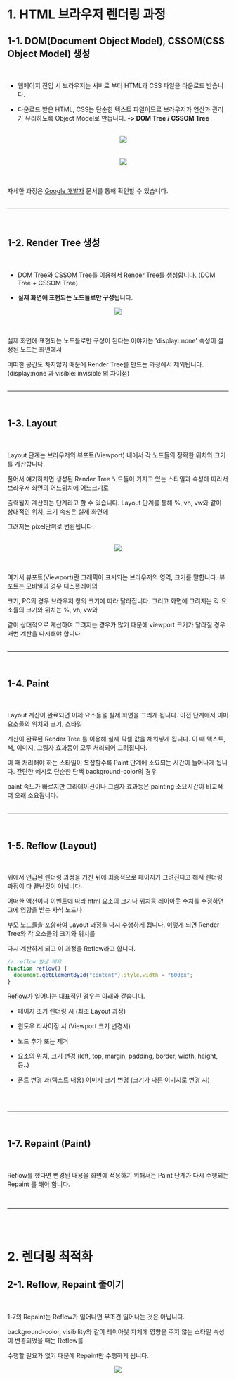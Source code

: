 # 1. HTML 브라우저 렌더링 과정

## 1-1. DOM(Document Object Model), CSSOM(CSS Object Model) 생성

<br />

- 웹페이지 진입 시 브라우저는 서버로 부터 HTML과 CSS 파일을 다운로드 받습니다.

- 다운로드 받은 HTML, CSS는 단순한 텍스트 파일이므로 브라우저가 연산과 관리가 유리하도록 Object Model로 만듭니다. <b>-> DOM Tree / CSSOM Tree</b><br /><br />
  <div style="text-align:center">
    <img src="./1/1_1.png">
  </div>
  <br />
  <br />
  <div style="text-align:center">
    <img src="./1/1_2.png">
  </div>
  <br />
  <br />
자세한 과정은 <a href="https://developers.google.com/web/fundamentals/performance/critical-rendering-path/constructing-the-object-model?hl=ko" target="_blank">Google 개발자</a> 문서를 통해 확인할 수 있습니다.
  <br />
  <br />

---

<br />

## 1-2. Render Tree 생성

<br />

- DOM Tree와 CSSOM Tree를 이용해서 Render Tree를 생성합니다. (DOM Tree + CSSOM Tree)

- <b>실제 화면에 표현되는 노드들로만 구성</b>됩니다.

<div style="text-align:center">
  <img src="./1/1_3.png">
</div>
<br />
<br />

실제 화면에 표현되는 노드들로만 구성이 된다는 이야기는 'display: none' 속성이 설정된 노드는 화면에서

어떠한 공간도 차지않기 때문에 Render Tree를 만드는 과정에서 제외됩니다. (display:none 과 visible: invisible 의 차이점)
<br />
<br />

---

<br />

## 1-3. Layout

<br />

Layout 단계는 브라우저의 뷰포트(Viewport) 내에서 각 노드들의 정확한 위치와 크기를 계산합니다.

풀어서 얘기하자면 생성된 Render Tree 노드들이 가지고 있는 스타일과 속성에 따라서 브라우저 화면의 어느위치에 어느크기로

출력될지 계산하는 단계라고 할 수 있습니다. Layout 단계를 통해 %, vh, vw와 같이 상대적인 위치, 크기 속성은 실제 화면에

그려지는 pixel단위로 변환됩니다.
<br />
<br />

<div style="text-align:center">
  <img src="./1/1_4.png">
</div>
<br />
<br />

여기서 뷰포트(Viewport)란 그래픽이 표시되는 브라우저의 영역, 크기를 말합니다. 뷰포트는 모바일의 경우 디스플레이의

크기, PC의 경우 브라우저 창의 크기에 따라 달라집니다. 그리고 화면에 그려지는 각 요소들의 크기와 위치는 %, vh, vw와

같이 상대적으로 계산하여 그려지는 경우가 많기 때문에 viewport 크기가 달라질 경우 매번 계산을 다시해야 합니다.
<br />
<br />

---

<br />

## 1-4. Paint

<br />

Layout 계산이 완료되면 이제 요소들을 실제 화면을 그리게 됩니다. 이전 단계에서 이미 요소들의 위치와 크기, 스타일

계산이 완료된 Render Tree 를 이용해 실제 픽셀 값을 채워넣게 됩니다. 이 때 텍스트, 색, 이미지, 그림자 효과등이 모두 처리되어 그려집니다.

이 때 처리해야 하는 스타일이 복잡할수록 Paint 단계에 소요되는 시간이 늘어나게 됩니다. 간단한 예시로 단순한 단색 background-color의 경우

paint 속도가 빠르지만 그라데이션이나 그림자 효과등은 painting 소요시간이 비교적 더 오래 소요됩니다.
<br />
<br />

---

<br />

## 1-5. Reflow (Layout)

<br />

위에서 언급된 렌더링 과정을 거친 뒤에 최종적으로 페이지가 그려진다고 해서 렌더링 과정이 다 끝난것이 아닙니다.

어떠한 액션이나 이벤트에 따라 html 요소의 크기나 위치등 레이아웃 수치를 수정하면 그에 영향을 받는 자식 노드나

부모 노드들을 포함하여 Layout 과정을 다시 수행하게 됩니다. 이렇게 되면 Render Tree와 각 요소들의 크기와 위치를

다시 계산하게 되고 이 과정을 Reflow라고 합니다.

```js
// reflow 발생 예제
function reflow() {
  document.getElementById("content").style.width = "600px";
}
```

Reflow가 일어나는 대표적인 경우는 아래와 같습니다.

- 페이지 초기 렌더링 시 (최초 Layout 과정)

- 윈도우 리사이징 시 (Viewport 크기 변경시)

- 노드 추가 또는 제거

- 요소의 위치, 크기 변경 (left, top, margin, padding, border, width, height, 등..)

- 폰트 변경 과(텍스트 내용) 이미지 크기 변경 (크기가 다른 이미지로 변경 시)

<br />
<br />

---

<br />

## 1-7. Repaint (Paint)

<br />

Reflow를 했다면 변경된 내용을 화면에 적용하기 위해서는 Paint 단계가 다시 수행되는 Repaint 를 해야 합니다.

<br />

---

<br />
<br />

# 2. 렌더링 최적화

## 2-1. Reflow, Repaint 줄이기

<br />

1-7의 Repaint는 Reflow가 일어나면 무조건 일어나는 것은 아닙니다.

background-color, visibility와 같이 레이아웃 자체에 영향을 주지 않는 스타일 속성이 변경되었을 때는 Reflow를

수행할 필요가 없기 때문에 Repaint만 수행하게 됩니다.

  <div style="text-align:center">
    <img src="./1/1_5.png">
  </div>
